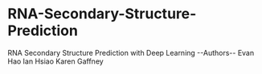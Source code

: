 # RNA-Secondary-Structure-Prediction
RNA Secondary Structure Prediction with Deep Learning
--Authors--
Evan Hao
Ian Hsiao
Karen Gaffney

